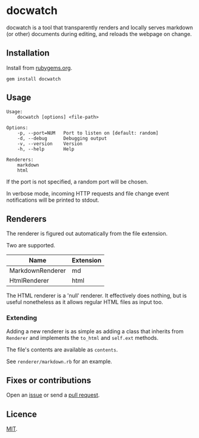 # docwatch

docwatch is a tool that transparently renders and locally serves markdown (or other) documents during editing, and reloads the webpage on change.

## Installation

Install from [rubygems.org](https://rubygems.com/gems/docwatch).

```
gem install docwatch
```

## Usage

```
Usage:
    docwatch [options] <file-path>

Options:
    -p, --port=NUM   Port to listen on [default: random]
    -d, --debug      Debugging output
    -v, --version    Version
    -h, --help       Help

Renderers:
    markdown
    html
```

If the port is not specified, a random port will be chosen.

In verbose mode, incoming HTTP requests and file change event notifications
will be printed to stdout.

## Renderers

The renderer is figured out automatically from the file extension.

Two are supported.

| Name             | Extension |
|------------------|-----------|
| MarkdownRenderer | md        |
| HtmlRenderer     | html      |

The HTML renderer is a 'null' renderer. It effectively does nothing, but is
useful nonetheless as it allows regular HTML files as input too.

### Extending

Adding a new renderer is as simple as adding a class that inherits from `Renderer` and implements the `to_html` and `self.ext` methods.

The file's contents are available as `contents`.

See `renderer/markdown.rb` for an example.

## Fixes or contributions

Open an [issue](http://github.com/crdx/docwatch/issues) or send a [pull request](http://github.com/crdx/docwatch/pulls).

## Licence

[MIT](LICENCE.md).
